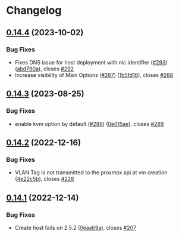 # Changelog

## [0.14.4](https://github.com/theforeman/foreman_fog_proxmox/compare/v0.14.3...v0.14.4) (2023-10-02)


### Bug Fixes

* Fixes DNS issue for host deployment with nic identifier ([#293](https://github.com/theforeman/foreman_fog_proxmox/issues/293)) ([abd790a](https://github.com/theforeman/foreman_fog_proxmox/commit/abd790a7f286e4fffc4d80a4415af2a44c9baa0c)), closes [#292](https://github.com/theforeman/foreman_fog_proxmox/issues/292)
* Increase visibility of Main Options ([#287](https://github.com/theforeman/foreman_fog_proxmox/issues/287)) ([1b5fd16](https://github.com/theforeman/foreman_fog_proxmox/commit/1b5fd16f73a18adb521d661db555bcae5b20ff0c)), closes [#288](https://github.com/theforeman/foreman_fog_proxmox/issues/288)

## [0.14.3](https://github.com/theforeman/foreman_fog_proxmox/compare/v0.14.2...v0.14.3) (2023-08-25)


### Bug Fixes

* enable kvm option by default ([#286](https://github.com/theforeman/foreman_fog_proxmox/issues/286)) ([0e015ae](https://github.com/theforeman/foreman_fog_proxmox/commit/0e015ae2843d5e41a202d2bf200a6780eab5e5ad)), closes [#289](https://github.com/theforeman/foreman_fog_proxmox/issues/289)

## [0.14.2](https://github.com/theforeman/foreman_fog_proxmox/compare/v0.14.1...v0.14.2) (2022-12-16)


### Bug Fixes

* VLAN Tag is not transmitted to the proxmox api at vm creation ([4e22c5b](https://github.com/theforeman/foreman_fog_proxmox/commit/4e22c5b9e761aeb63707c184645b13fa0f7826c6)), closes [#228](https://github.com/theforeman/foreman_fog_proxmox/issues/228)

## [0.14.1](https://github.com/theforeman/foreman_fog_proxmox/compare/v0.14.0...v0.14.1) (2022-12-14)


### Bug Fixes

* Create host fails on 2.5.2 ([0eaab9a](https://github.com/theforeman/foreman_fog_proxmox/commit/0eaab9ae118e3ab7ee7b0b064c45cba1ab0438f7)), closes [#207](https://github.com/theforeman/foreman_fog_proxmox/issues/207)
